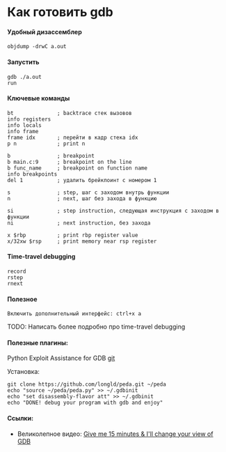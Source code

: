# Как готовить gdb

#### Удобный дизассемблер
```
objdump -drwC a.out
```

#### Запустить
```
gdb ./a.out
run
```

#### Ключевые команды
```
bt              ; backtrace стек вызовов
info registers
info locals
info frame
frame idx       ; перейти в кадр стека idx
p n             ; print n

b               ; breakpoint
b main.c:9      ; breakpoint on the line
b func_name     ; breakpoint on function name
info breakpoints
del 1           ; удалить брейкпоинт с номером 1

s               ; step, шаг с заходом внутрь функции
n               ; next, шаг без захода в функцию

si              ; step instruction, следующая инструкция с заходом в функции
ni              ; next instruction, без захода

x $rbp          ; print rbp register value
x/32xw $rsp     ; print memory near rsp register      
```

#### Time-travel debugging
```
record
rstep
rnext
```

#### Полезное
```
Включить дополнительный интерфейс: ctrl+x a
```

TODO: Написать более подробно про time-travel debugging


#### Полезные плагины:

Python Exploit Assistance for GDB [git](https://github.com/longld/peda)

Установка:
```
git clone https://github.com/longld/peda.git ~/peda
echo "source ~/peda/peda.py" >> ~/.gdbinit
echo "set disassembly-flavor att" >> ~/.gdbinit
echo "DONE! debug your program with gdb and enjoy"
```

#### Ссылки:

- Великолепное видео: [Give me 15 minutes & I'll change your view of GDB](https://www.youtube.com/watch?v=PorfLSr3DDI&t)
